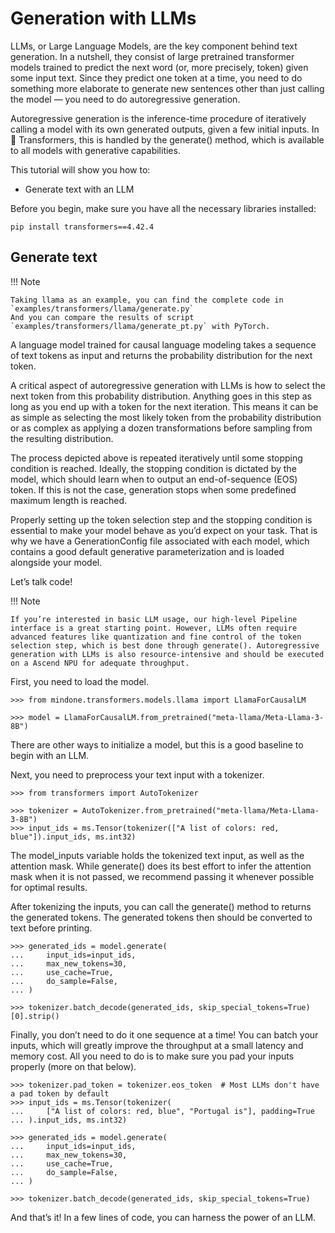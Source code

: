 <!--Copyright 2024 The HuggingFace Team. All rights reserved.

Licensed under the Apache License, Version 2.0 (the "License"); you may not use this file except in compliance with
the License. You may obtain a copy of the License at

http://www.apache.org/licenses/LICENSE-2.0

Unless required by applicable law or agreed to in writing, software distributed under the License is distributed on
an "AS IS" BASIS, WITHOUT WARRANTIES OR CONDITIONS OF ANY KIND, either express or implied. See the License for the
specific language governing permissions and limitations under the License.
-->

# Generation with LLMs

LLMs, or Large Language Models, are the key component behind text generation. In a nutshell, they consist of large pretrained transformer models trained to predict the next word (or, more precisely, token) given some input text. Since they predict one token at a time, you need to do something more elaborate to generate new sentences other than just calling the model — you need to do autoregressive generation.

Autoregressive generation is the inference-time procedure of iteratively calling a model with its own generated outputs, given a few initial inputs. In 🤗 Transformers, this is handled by the generate() method, which is available to all models with generative capabilities.

This tutorial will show you how to:

- Generate text with an LLM

Before you begin, make sure you have all the necessary libraries installed:

```shell
pip install transformers==4.42.4
```

## Generate text

!!! Note

    Taking llama as an example, you can find the complete code in `examples/transformers/llama/generate.py`
    And you can compare the results of script `examples/transformers/llama/generate_pt.py` with PyTorch.

A language model trained for causal language modeling takes a sequence of text tokens as input and returns the probability distribution for the next token.

A critical aspect of autoregressive generation with LLMs is how to select the next token from this probability distribution. Anything goes in this step as long as you end up with a token for the next iteration. This means it can be as simple as selecting the most likely token from the probability distribution or as complex as applying a dozen transformations before sampling from the resulting distribution.

The process depicted above is repeated iteratively until some stopping condition is reached. Ideally, the stopping condition is dictated by the model, which should learn when to output an end-of-sequence (EOS) token. If this is not the case, generation stops when some predefined maximum length is reached.

Properly setting up the token selection step and the stopping condition is essential to make your model behave as you’d expect on your task. That is why we have a GenerationConfig file associated with each model, which contains a good default generative parameterization and is loaded alongside your model.

Let’s talk code!

!!! Note

    If you’re interested in basic LLM usage, our high-level Pipeline interface is a great starting point. However, LLMs often require advanced features like quantization and fine control of the token selection step, which is best done through generate(). Autoregressive generation with LLMs is also resource-intensive and should be executed on a Ascend NPU for adequate throughput.

First, you need to load the model.

```pycon
>>> from mindone.transformers.models.llama import LlamaForCausalLM

>>> model = LlamaForCausalLM.from_pretrained("meta-llama/Meta-Llama-3-8B")
```

There are other ways to initialize a model, but this is a good baseline to begin with an LLM.

Next, you need to preprocess your text input with a tokenizer.

```pycon
>>> from transformers import AutoTokenizer

>>> tokenizer = AutoTokenizer.from_pretrained("meta-llama/Meta-Llama-3-8B")
>>> input_ids = ms.Tensor(tokenizer(["A list of colors: red, blue"]).input_ids, ms.int32)
```

The model_inputs variable holds the tokenized text input, as well as the attention mask. While generate() does its best effort to infer the attention mask when it is not passed, we recommend passing it whenever possible for optimal results.

After tokenizing the inputs, you can call the generate() method to returns the generated tokens. The generated tokens then should be converted to text before printing.

```pycon
>>> generated_ids = model.generate(
...     input_ids=input_ids,
...     max_new_tokens=30,
...     use_cache=True,
...     do_sample=False,
... )

>>> tokenizer.batch_decode(generated_ids, skip_special_tokens=True)[0].strip()
```

Finally, you don’t need to do it one sequence at a time! You can batch your inputs, which will greatly improve the throughput at a small latency and memory cost. All you need to do is to make sure you pad your inputs properly (more on that below).

```pycon
>>> tokenizer.pad_token = tokenizer.eos_token  # Most LLMs don't have a pad token by default
>>> input_ids = ms.Tensor(tokenizer(
...     ["A list of colors: red, blue", "Portugal is"], padding=True
... ).input_ids, ms.int32)

>>> generated_ids = model.generate(
...     input_ids=input_ids,
...     max_new_tokens=30,
...     use_cache=True,
...     do_sample=False,
... )

>>> tokenizer.batch_decode(generated_ids, skip_special_tokens=True)
```

And that’s it! In a few lines of code, you can harness the power of an LLM.
